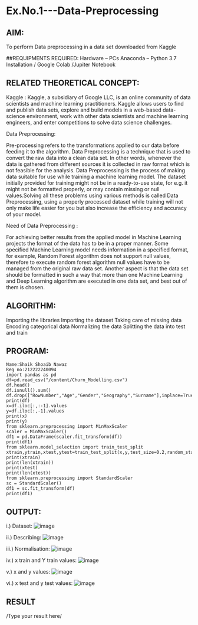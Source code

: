 # Ex.No.1---Data-Preprocessing
## AIM:

To perform Data preprocessing in a data set downloaded from Kaggle

##REQUIPMENTS REQUIRED:
Hardware – PCs
Anaconda – Python 3.7 Installation / Google Colab /Jupiter Notebook

## RELATED THEORETICAL CONCEPT:

Kaggle :
Kaggle, a subsidiary of Google LLC, is an online community of data scientists and machine learning practitioners. Kaggle allows users to find and publish data sets, explore and build models in a web-based data-science environment, work with other data scientists and machine learning engineers, and enter competitions to solve data science challenges.

Data Preprocessing:

Pre-processing refers to the transformations applied to our data before feeding it to the algorithm. Data Preprocessing is a technique that is used to convert the raw data into a clean data set. In other words, whenever the data is gathered from different sources it is collected in raw format which is not feasible for the analysis.
Data Preprocessing is the process of making data suitable for use while training a machine learning model. The dataset initially provided for training might not be in a ready-to-use state, for e.g. it might not be formatted properly, or may contain missing or null values.Solving all these problems using various methods is called Data Preprocessing, using a properly processed dataset while training will not only make life easier for you but also increase the efficiency and accuracy of your model.

Need of Data Preprocessing :

For achieving better results from the applied model in Machine Learning projects the format of the data has to be in a proper manner. Some specified Machine Learning model needs information in a specified format, for example, Random Forest algorithm does not support null values, therefore to execute random forest algorithm null values have to be managed from the original raw data set.
Another aspect is that the data set should be formatted in such a way that more than one Machine Learning and Deep Learning algorithm are executed in one data set, and best out of them is chosen.


## ALGORITHM:
Importing the libraries
Importing the dataset
Taking care of missing data
Encoding categorical data
Normalizing the data
Splitting the data into test and train

## PROGRAM:
```
Name:Shaik Shoaib Nawaz
Reg no:212222240094
import pandas as pd
df=pd.read_csv("/content/Churn_Modelling.csv")
df.head()
df.isnull().sum()
df.drop(["RowNumber","Age","Gender","Geography","Surname"],inplace=True,axis=1)
print(df)
x=df.iloc[:,:-1].values
y=df.iloc[:,-1].values
print(x)
print(y)
from sklearn.preprocessing import MinMaxScaler
scaler = MinMaxScaler()
df1 = pd.DataFrame(scaler.fit_transform(df))
print(df1)
from sklearn.model_selection import train_test_split
xtrain,ytrain,xtest,ytest=train_test_split(x,y,test_size=0.2,random_state=2)
print(xtrain)
print(len(xtrain))
print(xtest)
print(len(xtest))
from sklearn.preprocessing import StandardScaler
sc = StandardScaler()
df1 = sc.fit_transform(df)
print(df1)
```

## OUTPUT:
i.) Dataset:
![image](https://github.com/shoaib3136/Ex.No.1---Data-Preprocessing/assets/117919362/d46ea43a-2abd-4c01-9429-8c059ec984e9)




ii.) Describing:
![image](https://github.com/shoaib3136/Ex.No.1---Data-Preprocessing/assets/117919362/493e6157-4c94-463f-b922-400ea21f777c)




iii.) Normalisation:
![image](https://github.com/shoaib3136/Ex.No.1---Data-Preprocessing/assets/117919362/52891058-1763-4f6e-be50-32827bbedcf9)






iv.) x train and Y train values:
![image](https://github.com/shoaib3136/Ex.No.1---Data-Preprocessing/assets/117919362/04ad4a94-9aff-403f-bdec-d33616eace7a)






v.) x and y values:
![image](https://github.com/shoaib3136/Ex.No.1---Data-Preprocessing/assets/117919362/c1e4fe8a-8051-4571-b4c2-064daa8da9f1)





vi.) x test and y test values:
![image](https://github.com/shoaib3136/Ex.No.1---Data-Preprocessing/assets/117919362/f31f7102-b3b7-4066-9aca-63660cff6c5f)






## RESULT
/Type your result here/
